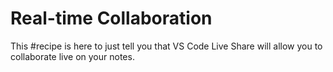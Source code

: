 # Real-time Collaboration

This #recipe is here to just tell you that VS Code Live Share will allow you to collaborate live on your notes.
